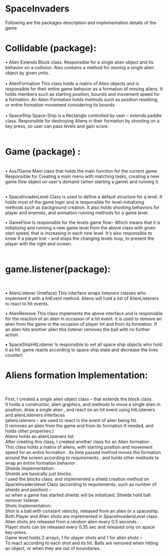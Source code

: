 # SpaceInvaders

Following are the packages description and implementation details of the game

# Collidable (package):
• Alien
    Extends Block class. Responsible for a single alien object and its behavior on a collision.
    Also contains a method for moving a single alien object by given units.
<br><br>
• AlienFormation
    This class holds a matrix of Alien objects and is responsible for their entire game behavior as a formation of moving aliens.
    It holds members such as starting position, bounds and movement speed for a formation.
    An Alien-Formation holds methods such as position resetting, or entire formation movement considering its bounds
<br><br>
• SpaceShip
    Space-Ship is a Rectangle controlled by user – extends paddle class. Responsible for destroying Aliens in their formation by shooting on a key press, so user can pass levels and gain score.
<br>
<br>


# Game (package) :
<br>
• Ass7Game
    Main class that holds the main function for the current game.
    Responsible for Creating a main menu with matching tasks, creating a new game flow object on user's demand (when starting a game) and running it.
<br><br>
    
• SpaceInvaderLevel
    Class is used to define a default structure for a level.
    It holds most of the game logic and is responsible for level-initializing methods such as background creation.
    It also holds shooting behaviors for player and enemies, and animation running methods for a game level.
<br>

• GameFlow
    Is responsible for the levels game flow–
    Which means that it is initializing and running a new game level from the above class with given start speed, that is increasing in each new level. It's also responsible to know if a player lost – and stops the changing levels loop, to present the player with the right end screen.
<br>
<br>


# game.listener(package):
<br>

▪ AlienListener (Inteface)
    This interface wraps listeners classes who implement it with a hitEvent method. Aliens will hold a list of AlienListeners to react to hit events.
<br>
    
▪ AlienRemove
    This class implements the above interface and is responsible for the reaction of an alien in occasion of a hit event.
    it is used to remove an alien from the game in the occasion of player hit and from its formation.
    If an alien hits another alien this listener removes the ball with no further action.
<br>

▪ SpaceShipHitListener
    Is responsible to set all space ship objects who hold it as hit.
    game reacts according to space ship state and decrease the lives counter)
<br>


# Aliens formation Implementation:
<br>

First, I created a single alien object class – that extends the block class.<br>
It holds a constructor, alien graphics, and methods to move a single alien in position, draw a single alien , and react on an hit event using hitListeners and alienListeners interfaces.<br>
(alienListeners – are used to react in the event of alien being hit.<br>
It removes an alien from the game and from its formation if needed, and holds other properties.)<br>
Aliens holds an alienListeners list.<br>
After creating this class, I created another class for an Alien formation .<br>
This class holds a matrix of aliens, with starting position and movement speed for an entire formation . its time passed method moves the formation around the screen according to requirements , and holds other methods to wrap an entire formation behavior .<br>
Shields Implementation:<br>
Shields are basically just blocks.<br>
I used the blocks class, and implemented a shield creation method on SpaceInvaderslevel Class (according to requirements; such as number of shields and position) –<br>
so when a game has started shields will be initialized. Shields hold ball remover listener.<br>
Shots Implementation:<br>
Shot is a ball with constant velocity, released from an alien or a spaceship.<br>
Both Player and Alien shots are implemented in SpaceInvadersLevel class.<br>
Alien shots are released from a random alien every 0.5 seconds .<br>
Player shots can be released every 0.35 sec and released only on space key-press.<br>
Game level holds 2 arrays; 1 for player shots and 1 for alien shots –<br>
To react according to each shot and its hit. Balls are removed when hitting an object, or when they are out of boundaries.<br>
